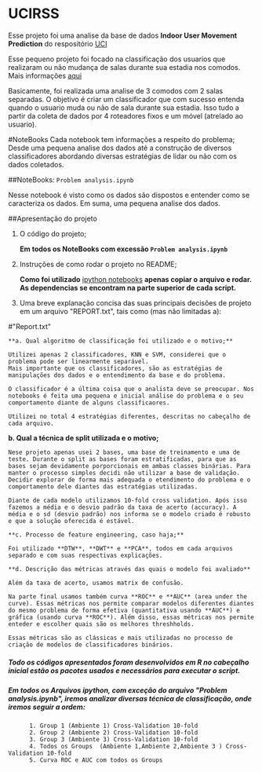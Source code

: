 # UCIRSS

Esse projeto foi uma analise da base de dados **Indoor User Movement Prediction** do respositório [UCI](http://archive.ics.uci.edu/ml/datasets/Indoor+User+Movement+Prediction+from+RSS+data#)

Esse pequeno projeto foi focado na classificação dos usuarios que realizaram ou não mudança de salas durante sua estadia nos comodos.
Mais informações [aqui](http://wnlab.isti.cnr.it/paolo/index.php/dataset/6rooms)

Basicamente, foi realizada uma analise de 3 comodos com 2 salas separadas. O objetivo é criar um classificador que com sucesso entenda quando 
o usuario muda ou não de sala durante sua estadia. Isso tudo a partir da coleta de dados por 4 roteadores fixos e um móvel (atrelado ao usuario).


#NoteBooks
Cada notebook tem informações a respeito do problema; Desde uma pequena analise dos dados até a construção de diversos classificadores abordando diversas estratégias de lidar ou não 
com os dados coletados.

##NoteBooks: `Problem analysis.ipynb`

Nesse notebook é visto como os dados são dispostos e entender como se caracteriza os dados.
Em suma, uma pequena analise dos dados.

##Apresentação do projeto

  1. O código do projeto;

      **Em todos os NoteBooks com excessão `Problem analysis.ipynb`**
    
  2. Instruções de como rodar o projeto no README;
      
      **Como foi utilizado** [ipython notebooks](http://blog.revolutionanalytics.com/2015/09/using-r-with-jupyter-notebooks.html) **apenas copiar o arquivo e rodar. As dependencias se encontram na parte superior de cada script.**
    
  3. Uma breve explanação concisa das suas principais decisões de projeto em um arquivo "REPORT.txt", tais como (mas não limitadas a):

  #"Report.txt" 
      
    **a. Qual algoritmo de classificação foi utilizado e o motivo;**
    
    Utilizei apenas 2 classificadores, KNN e SVM, considerei que o problema pode ser linearmente separável.
    Mais importante que os classificadores, são as estratégias de manipulações dos dados e o entendimento da base e do problema.
    
    O classificador é a última coisa que o analista deve se preocupar. Nos notebooks é feita uma pequena e inicial análise do problema e o seu comportamento diante de alguns classificaores.
    
    Utilizei no total 4 estratégias diferentes, descritas no cabeçalho de cada arquivo.
    
   **b. Qual a técnica de split utilizada e o motivo;**
    
    Nese projeto apenas usei 2 bases, uma base de treinamento e uma de teste. Durante o split as bases foram estratificadas, para que as bases sejam devidamente porporcionais em ambas classes binárias. Para manter o processo simples decidi não utilizar a base de validação. Decidir explorar de forma mais adequada o etendimento do problema e o comportamento dele diantes das estratégias utilizadas.
    
    Diante de cada modelo utilizamos 10-fold cross validation. Após isso fazemos a média e o desvio padrão da taxa de acerto (accuracy). A média e o sd (desvio padrão) nos informa se o modelo criado é robusto e que a solução oferecida é estável.
    
    **c. Processo de feature engineering, caso haja;**
    
    Foi utilizado **DTW**, **DWT** e **PCA**, todos em cada arquivos separado e com suas respectivas explicações.
    
    **d. Descrição das métricas através das quais o modelo foi avaliado**
    
    Além da taxa de acerto, usamos matrix de confusão. 
    
    Na parte final usamos também curva **ROC** e **AUC** (area under the curve). Essas métricas nos permite comparar modelos diferentes diantes do mesmo problema de forma efetiva (quantitativa usando **AUC**) e gráfica (usando curva **ROC**). Além disso, essas métricas nos permite enteder e escolher quais são os melhores threshholds.
    
    Essas métricas são as clássicas e mais utilizadas no processo de criação de modelos de classificadores binários.
    


##### Todo os códigos apresentados foram desenvolvidos em R no cabeçalho inicial estão os pacotes usados e necessários para executar o script.

##### Em todos os Arquivos ipython, com exceção do arquivo "Problem analysis.ipynb", iremos analizar diversas técnica de classificação, onde iremos seguir a ordem:
      
          1. Group 1 (Ambiente 1) Cross-Validation 10-fold
          2. Group 2 (Ambiente 2) Cross-Validation 10-fold
          3. Group 3 (Ambiente 3) Cross-Validation 10-fold
          4. Todos os Groups  (Ambiente 1,Ambiente 2,Ambiente 3 ) Cross-Validation 10-fold
          5. Curva ROC e AUC com todos os Groups
          
